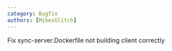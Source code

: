 ```yaml
---
category: Bugfix
authors: [MikesGlitch]
---
```


Fix sync-server.Dockerfile not building client correctly
